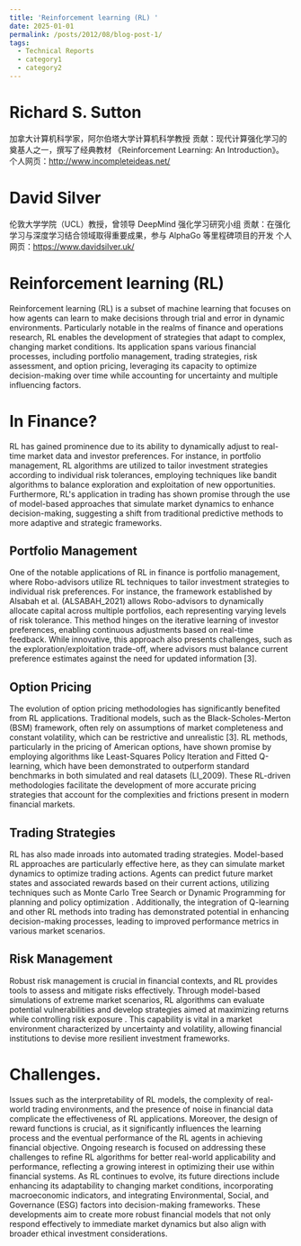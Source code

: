 ```yaml
---
title: 'Reinforcement learning (RL) '
date: 2025-01-01
permalink: /posts/2012/08/blog-post-1/
tags:
  - Technical Reports
  - category1
  - category2
---
```





Richard S. Sutton
======
加拿大计算机科学家，阿尔伯塔大学计算机科学教授
贡献：现代计算强化学习的奠基人之一，撰写了经典教材 《Reinforcement Learning: An Introduction》。
个人网页：http://www.incompleteideas.net/

David Silver
======
伦敦大学学院（UCL）教授，曾领导 DeepMind 强化学习研究小组
贡献：在强化学习与深度学习结合领域取得重要成果，参与 AlphaGo 等里程碑项目的开发
个人网页：https://www.davidsilver.uk/

Reinforcement learning (RL) 
======

Reinforcement learning (RL) is a subset of machine learning that focuses on how agents can learn to make decisions through trial and error in dynamic environments. Particularly notable in the realms of finance and operations research, RL enables the development of strategies that adapt to complex, changing market conditions. Its application spans various financial processes, including portfolio management, trading strategies, risk assessment, and option pricing, leveraging its capacity to optimize decision-making over time while accounting for uncertainty and multiple influencing factors. 

In Finance?
======
RL has gained prominence due to its ability to dynamically adjust to real-time market data and investor preferences. For instance, in portfolio management, RL algorithms are utilized to tailor investment strategies according to individual risk tolerances, employing techniques like bandit algorithms to balance exploration and exploitation of new opportunities. 
Furthermore, RL's application in trading has shown promise through the use of model-based approaches that simulate market dynamics to enhance decision-making, suggesting a shift from traditional predictive methods to more adaptive and strategic frameworks. 

Portfolio Management
------
One of the notable applications of RL in finance is portfolio management, where Robo-advisors utilize RL techniques to tailor investment strategies to individual risk preferences. For instance, the framework established by Alsabah et al. (ALSABAH_2021) allows Robo-advisors to dynamically allocate capital across multiple portfolios, each representing varying levels of risk tolerance. This method hinges on the iterative learning of investor preferences, enabling continuous adjustments based on real-time feedback. While innovative, this approach also presents challenges, such as the exploration/exploitation trade-off, where advisors must balance current preference estimates against the need for updated information [3].

Option Pricing
------
The evolution of option pricing methodologies has significantly benefited from RL applications. Traditional models, such as the Black-Scholes-Merton (BSM) framework, often rely on assumptions of market completeness and constant volatility, which can be restrictive and unrealistic [3]. RL methods, particularly in the pricing of American options, have shown promise by employing algorithms like Least-Squares Policy Iteration and Fitted Q-learning, which have been demonstrated to outperform standard benchmarks in both simulated and real datasets (LI_2009). These RL-driven methodologies facilitate the development of more accurate pricing strategies that account for the complexities and frictions present in modern financial markets.

Trading Strategies
------
RL has also made inroads into automated trading strategies. Model-based RL approaches are particularly effective here, as they can simulate market dynamics to optimize trading actions. Agents can predict future market states and associated rewards based on their current actions, utilizing techniques such as Monte Carlo Tree Search or Dynamic Programming for planning and policy optimization . Additionally, the integration of Q-learning and other RL methods into trading has demonstrated potential in enhancing decision-making processes, leading to improved performance metrics in various market scenarios.

Risk Management
------
Robust risk management is crucial in financial contexts, and RL provides tools to assess and mitigate risks effectively. Through model-based simulations of extreme market scenarios, RL algorithms can evaluate potential vulnerabilities and develop strategies aimed at maximizing returns while controlling risk exposure . This capability is vital in a market environment characterized by uncertainty and volatility, allowing financial institutions to devise more resilient investment frameworks.




Challenges. 
======
Issues such as the interpretability of RL models, the complexity of real-world trading environments, and the presence of noise in financial data complicate the effectiveness of RL applications. Moreover, the design of reward functions is crucial, as it significantly influences the learning process and the eventual performance of the RL agents in achieving financial objective. Ongoing research is focused on addressing these challenges to refine RL algorithms for better real-world applicability and performance, reflecting a growing interest in optimizing their use within financial systems. As RL continues to evolve, its future directions include enhancing its adaptability to changing market conditions, incorporating macroeconomic indicators, and integrating Environmental, Social, and Governance (ESG) factors into decision-making frameworks. These developments aim to create more robust financial models that not only respond effectively to immediate market dynamics but also align with broader ethical investment considerations.
